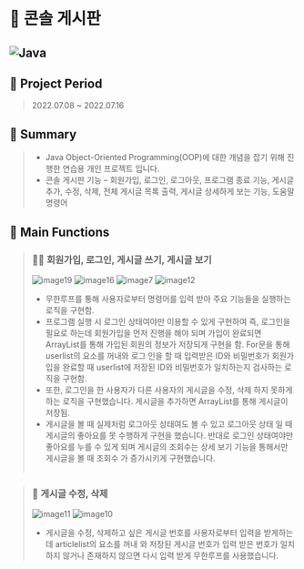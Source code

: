 # :blue_book: 콘솔 게시판

## ![Java](https://img.shields.io/badge/java-%23ED8B00.svg?style=for-the-badge&logo=java&logoColor=white)

## :calendar: Project Period
> 2022.07.08 ~ 2022.07.16

## :open_book: Summary 
>
> * Java Object-Oriented Programming(OOP)에 대한 개념을 잡기 위해 진행한 연습용 개인 프로젝트 입니다.
> * 콘솔 게시판 기능 – 회원가입, 로그인, 로그아웃, 프로그램 종료 기능, 게시글 추가, 수정, 삭제, 전체 게시글 목록 출력, 게시글 상세하게 보는 기능, 도움말 명령어

## :open_book: Main Functions
> ### :memo::bookmark_tabs: 회원가입, 로그인, 게시글 쓰기, 게시글 보기
> 
> ![image19](https://github.com/EnjoyTime18/Console-Board/assets/122413012/328431e8-fb02-4191-92f5-638803e61267)
> ![image16](https://github.com/EnjoyTime18/Console-Board/assets/122413012/b593cc7d-0e7d-4a8e-a090-2635415b3fa5)
> ![image7](https://github.com/EnjoyTime18/Console-Board/assets/122413012/721e2240-215b-414e-a985-81f00d1c31d3)
> ![image12](https://github.com/EnjoyTime18/Console-Board/assets/122413012/5d61ee2b-b3d9-40a3-912a-ba7ae6b731d8)
> 
> * 무한루프를 통해 사용자로부터 명령어를 입력 받아 주요 기능들을 실행하는 로직을 구현함.
> * 프로그램 실행 시 로그인 상태여야만 이용할 수 있게 구현하여 즉, 로그인을 필요로 하는데 회원가입을 먼저 진행을 해야 되며 가입이 완료되면 ArrayList를 통해 가입된 회원의 정보가 저장되게 구현을 함. For문을 통해 userlist의 요소를 꺼내와 로그 
    인을 할 때 입력받은 ID와 비밀번호가 회원가입을 완료할 때 userlist에 저장된 ID와 비밀번호가 일치하는지 검사하는 로직을 구현함.
> * 또한, 로그인을 한 사용자가 다른 사용자의 게시글을 수정, 삭제 하지 못하게 하는 로직을 구현했습니다. 게시글을 추가하면 ArrayList를 통해 게시글이 저장됨.
> * 게시글을 볼 때 실제처럼 로그아웃 상태여도 볼 수 있고 로그아웃 상태 일 때 게시글의 좋아요를 못 수행하게 구현을 했습니다. 반대로 로그인 상태여야만 좋아요를 누를 수 있게 되며 게시글의 조회수는 상세 보기 기능을 통해서만 게시글을 볼 때 조회수 
    가 증가시키게 구현했습니다.
<br/><br/>

> ### :pencil: 게시글 수정, 삭제
>
> ![image11](https://github.com/EnjoyTime18/Console-Board/assets/122413012/0aa51b2c-8040-4798-8ea4-231b7cdc0007)
> ![image10](https://github.com/EnjoyTime18/Console-Board/assets/122413012/7412bb0b-2a41-4154-94ea-471a3d68d1db)
>
> * 게시글을 수정, 삭제하고 싶은 게시글 번호를 사용자로부터 입력을 받게하는데 articlelist의 요소를 꺼내 와 저장된 게시글 번호가 입력 받은 번호가 일치하지 않거나 존재하지 않으면 다시 입력 받게 무한루프를 사용했습니다.


